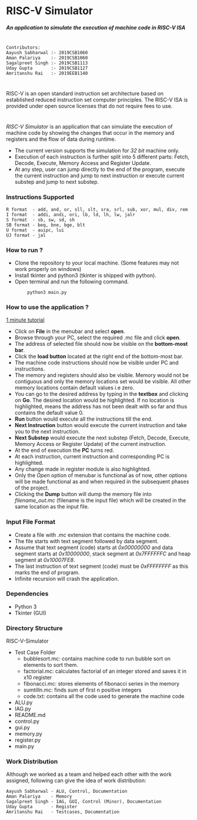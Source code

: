 # RISC-V Simulator
##### _An application to simulate the execution of machine code in RISC-V ISA_
#

```
Contributors:
Aayush Sabharwal :- 2019CSB1060
Aman Palariya    :- 2019CSB1060
Sagalpreet Singh :- 2019CSB1113
Uday Gupta       :- 2019CSB1127
Amritanshu Rai   :- 2019EEB1140
```
#
RISC-V is an open standard instruction set architecture based on established reduced instruction set computer principles. The RISC-V ISA is provided under open source licenses that do not require fees to use.
#
*RISC-V Simulator* is an application that can simulate the execution of machine code by showing the changes that occur in the memory and registers and the flow of data during runtime.

- The current version supports the simulation for *32 bit* machine only.
- Execution of each instruction is further split into 5 different parts: Fetch, Decode, Execute, Memory Access and Register Update.
- At any step, user can jump directly to the end of the program, execute the current instruction and jump to next instruction or execute current substep and jump to next substep.

### Instructions Supported
```
R format  - add, and, or, sll, slt, sra, srl, sub, xor, mul, div, rem
I format  - addi, andi, ori, lb, ld, lh, lw, jalr
S format  - sb, sw, sd, sh
SB format - beq, bne, bge, blt
U format  - auipc, lui
UJ format - jal
```

### How to run ?


- Clone the repository to your local machine. (Some features may not work properly on windows)
- Install tkinter and python3 (tkinter is shipped with python).
- Open terminal and run the following command.
```
        python3 main.py
```

### How to use the application ? 
  [1 minute tutorial](https://drive.google.com/file/d/1Awq1aoI_zdwVIDJv-dfGpSKirQcaYJAN/view?usp=sharing)
- Click on **File** in the menubar and select **open**.
- Browse through your PC, select the required .mc file and click **open**.
- The address of selected file should now be visible on the **bottom-most bar**.
- Click the **load button** located at the right end of the bottom-most bar.
- The machine code instructions should now be visible under PC and instructions.
- The memory and registers should also be visible. Memory would not be contiguous and only the memory locations set would be visible. All other memory locations contain default values i.e zero.
- You can go to the desired address by typing in the **textbox** and clicking on **Go**. The desired location would be highlighted. If no location is highlighted, means the address has not been dealt with so far and thus contains the default value 0.
- **Run** button would execute all the instructions till the end.
- **Next Instruction** button would execute the current instruction and take you to the next instruction.
- **Next Substep** would execute the next substep (Fetch, Decode, Execute, Memory Access or Register Update) of the current instruction.
- At the end of execution the **PC** turns red.
- At each instruction, current instruction and corresponding PC is highlighted.
- Any change made in register module is also highlighted.
- Only the *Open* option of menubar is functional as of now, other options will be made functional as and when required in the subsequent phases of the project.
- Clicking the **Dump** button will dump the memory file into *filename_out.mc* (filename is the input file) which will be created in the same location as the input file.

### Input File Format
- Create a file with *.mc* extension that contains the machine code.
- The file starts with text segment followed by data segment.
- Assume that text segment (code) starts at *0x00000000* and data segment starts at *0x10000000*, stack segment at *0x7FFFFFFC* and heap segment at *0x10007FE8*.
- The last instruction of text segment (code) must be *0xFFFFFFFF* as this marks the end of program.
- Infinite recursion will crash the application.

### Dependencies
- Python 3
- Tkinter (GUI)

### Directory Structure
RISC-V-Simulator
- Test Case Folder
    - bubblesort.mc: contains machine code to run bubble sort on elements to sort them.
    - factorial.mc: calculates factorial of an integer stored and saves it in x10 register
    - fibonacci.mc: stores elements of fibonacci series in the memory
    - sumtilln.mc: finds sum of first n positive integers
    - code.txt: contains all the code used to generate the machine code
 - ALU.py
 - IAG.py
 - README.md
 - control.py
 - gui.py
 - memory.py
 - register.py
 - main.py

### Work Distribution
Although we worked as a team and helped each other with the work assigned, following can give the idea of work distribution:
```
Aayush Sabharwal - ALU, Control, Documentation
Aman Palariya    - Memory
Sagalpreet Singh - IAG, GUI, Control (Minor), Documentation
Uday Gupta       - Register
Amritanshu Rai   - Testcases, Documentation

```
